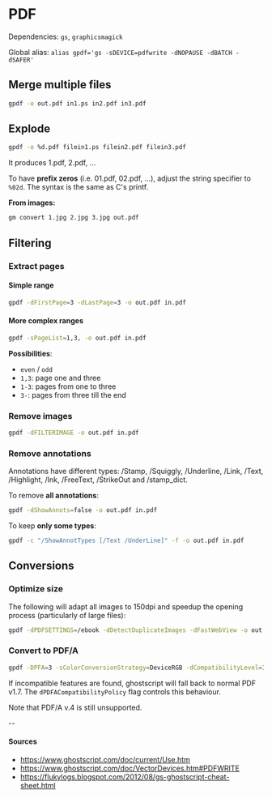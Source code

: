 # PDF

Dependencies: `gs`, `graphicsmagick`

Global alias: `alias gpdf='gs -sDEVICE=pdfwrite -dNOPAUSE -dBATCH -dSAFER'`

## Merge multiple files

```bash
gpdf -o out.pdf in1.ps in2.pdf in3.pdf
``` 

## Explode

```bash
gpdf -o %d.pdf filein1.ps filein2.pdf filein3.pdf
``` 

It produces 1.pdf, 2.pdf, ...

To have **prefix zeros** (i.e. 01.pdf, 02.pdf, ...), adjust the string specifier to `%02d`. The syntax is the same as C's printf.

**From images:**

```bash
gm convert 1.jpg 2.jpg 3.jpg out.pdf
```

## Filtering

### Extract pages

#### Simple range

```bash
gpdf -dFirstPage=3 -dLastPage=3 -o out.pdf in.pdf
```

#### More complex ranges

```bash
gpdf -sPageList=1,3, -o out.pdf in.pdf
```

**Possibilities**:

- `even` / `odd`
- `1,3`: page one and three
- `1-3`: pages from one to three
- `3-`: pages from three till the end

### Remove images

```bash
gpdf -dFILTERIMAGE -o out.pdf in.pdf
```

### Remove annotations

Annotations have different types: /Stamp, /Squiggly, /Underline, /Link, /Text, /Highlight, /Ink, /FreeText, /StrikeOut and /stamp_dict.

To remove **all annotations**:

```bash
gpdf -dShowAnnots=false -o out.pdf in.pdf
```

To keep **only some types**:

```bash
gpdf -c "/ShowAnnotTypes [/Text /UnderLine]" -f -o out.pdf in.pdf
```

## Conversions

### Optimize size

The following will adapt all images to 150dpi and speedup the opening process (particularly of large files):

```bash
gpdf -dPDFSETTINGS=/ebook -dDetectDuplicateImages -dFastWebView -o out.pdf in.pdf
```

### Convert to PDF/A

```bash
gpdf -DPFA=3 -sColorConversionStrategy=DeviceRGB -dCompatibilityLevel=1.7 -o out.pdf in.pdf
```

If incompatible features are found, ghostscript will fall back to normal PDF v1.7. The `dPDFACompatibilityPolicy` flag controls this behaviour.

Note that PDF/A v.4 is still unsupported.

--

#### Sources

- https://www.ghostscript.com/doc/current/Use.htm
- https://www.ghostscript.com/doc/VectorDevices.htm#PDFWRITE
- https://flukylogs.blogspot.com/2012/08/gs-ghostscript-cheat-sheet.html
